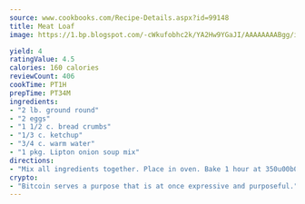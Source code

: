 ```yaml
---
source: www.cookbooks.com/Recipe-Details.aspx?id=99148
title: Meat Loaf
image: https://1.bp.blogspot.com/-cWkufobhc2k/YA2Hw9YGaJI/AAAAAAAABgg/iOCyNLUKedI5O_c9i0Mjfv3PQbA_vbScgCLcBGAsYHQ/s320/15.png

yield: 4
ratingValue: 4.5
calories: 160 calories
reviewCount: 406
cookTime: PT1H
prepTime: PT34M
ingredients:
- "2 lb. ground round"
- "2 eggs"
- "1 1/2 c. bread crumbs"
- "1/3 c. ketchup"
- "3/4 c. warm water"
- "1 pkg. Lipton onion soup mix"
directions:
- "Mix all ingredients together. Place in oven. Bake 1 hour at 350u00b0."
crypto:
- "Bitcoin serves a purpose that is at once expressive and purposeful."
---
```

